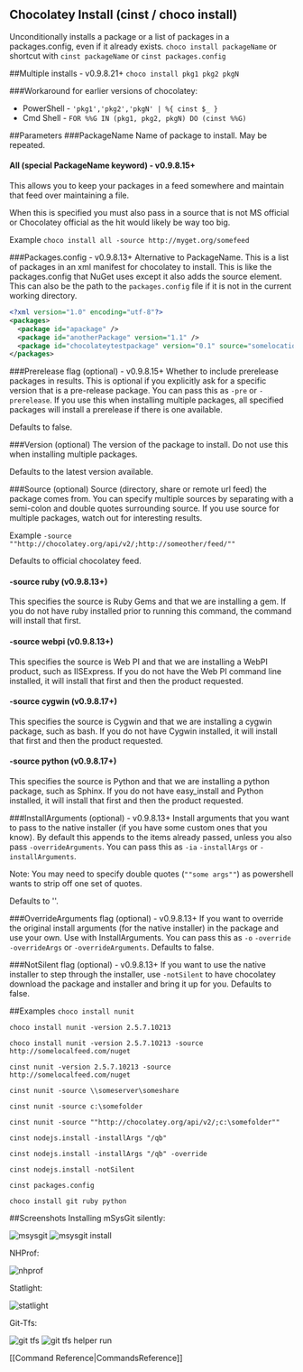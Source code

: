 ## Chocolatey Install (cinst / choco install)
Unconditionally installs a package or a list of packages in a packages.config, even if it already exists.
`choco install packageName` or shortcut with
`cinst packageName` or `cinst packages.config`

##Multiple installs  - v0.9.8.21+
`choco install pkg1 pkg2 pkgN`


###Workaround for earlier versions of chocolatey:

 * PowerShell - `'pkg1','pkg2','pkgN' | %{ cinst $_ }`
 * Cmd Shell - `FOR %%G IN (pkg1, pkg2, pkgN) DO (cinst %%G)`


##Parameters
###PackageName
Name of package to install. May be repeated.

#### All (special PackageName keyword) - v0.9.8.15+
This allows you to keep your packages in a feed somewhere and maintain that feed over maintaining a file.

When this is specified you must also pass in a source that is not MS official or Chocolatey official as the hit would likely be way too big.

Example `choco install all -source http://myget.org/somefeed`

###Packages.config - v0.9.8.13+
Alternative to PackageName. This is a list of packages in an xml manifest for chocolatey to install.  This is like the packages.config that NuGet uses except it also adds the source element. This can also be the path to the `packages.config` file if it is not in the current working directory.

```xml
<?xml version="1.0" encoding="utf-8"?>
<packages>
  <package id="apackage" />
  <package id="anotherPackage" version="1.1" />
  <package id="chocolateytestpackage" version="0.1" source="somelocation" />
</packages>
```

###Prerelease flag (optional) - v0.9.8.15+
Whether to include prerelease packages in results.
This is optional if you explicitly ask for a specific version that is a pre-release package. You can pass this as `-pre` or `-prerelease`. If you use this when installing multiple packages, all specified packages will install a prerelease if there is one available.

Defaults to false.

###Version (optional)
The version of the package to install. Do not use this when installing multiple packages.

Defaults to the latest version available.

###Source (optional)
Source (directory, share or remote url feed) the package comes from. You can specify multiple sources by separating with a semi-colon and double quotes surrounding source. If you use source for multiple packages, watch out for interesting results.

Example `-source ""http://chocolatey.org/api/v2/;http://someother/feed/""`

Defaults to official chocolatey feed.

#### -source ruby (v0.9.8.13+)
This specifies the source is Ruby Gems and that we are installing a gem. If you do not have ruby installed prior to running this command, the command will install that first.

#### -source webpi (v0.9.8.13+)
This specifies the source is Web PI and that we are installing a WebPI product, such as IISExpress. If you do not have the Web PI command line installed, it will install that first and then the product requested.

#### -source cygwin (v0.9.8.17+)
This specifies the source is Cygwin and that we are installing a cygwin package, such as bash. If you do not have Cygwin installed, it will install that first and then the product requested.

#### -source python (v0.9.8.17+)
This specifies the source is Python and that we are installing a python package, such as Sphinx. If you do not have easy_install and Python installed, it will install that first and then the product requested.

###InstallArguments (optional) - v0.9.8.13+
Install arguments that you want to pass to the native installer (if you have some custom ones that you know). By default this appends to the items already passed, unless you also pass `-overrideArguments`. You can pass this as `-ia` `-installArgs` or `-installArguments`.

Note: You may need to specify double quotes (`""some args""`) as powershell wants to strip off one set of quotes.

Defaults to ''.

###OverrideArguments flag (optional) - v0.9.8.13+
If you want to override the original install arguments (for the native installer) in the package and use your own. Use with InstallArguments.
You can pass this as `-o` `-override` `-overrideArgs` or `-overrideArguments`.
Defaults to false.

###NotSilent flag (optional) - v0.9.8.13+
If you want to use the native installer to step through the installer, use `-notSilent` to have chocolatey download the package and installer and bring it up for you.
Defaults to false.

##Examples
`choco install nunit`

`choco install nunit -version 2.5.7.10213`

`choco install nunit -version 2.5.7.10213 -source http://somelocalfeed.com/nuget`

`cinst nunit -version 2.5.7.10213 -source http://somelocalfeed.com/nuget`

`cinst nunit -source \\someserver\someshare`

`cinst nunit -source c:\somefolder`

`cinst nunit -source ""http://chocolatey.org/api/v2/;c:\somefolder""`

`cinst nodejs.install -installArgs "/qb"`

`cinst nodejs.install -installArgs "/qb" -override`

`cinst nodejs.install -notSilent`

`cinst packages.config`

`choco install git ruby python`

##Screenshots
Installing mSysGit silently:

![msysgit](images/msysgit.png "msysgit")
![msysgit install](images/msysgit2.png "msysgit install")

NHProf:

![nhprof](images/chocolateynhprofiler.png "nhprof")

Statlight:

![statlight](images/statlight.png "statlight")

Git-Tfs:

![git tfs](images/git-tfs.png "git tfs chocolatey")
![git tfs helper run](images/git-tfs2.png "git tfs chocolatey helper")

[[Command Reference|CommandsReference]]

